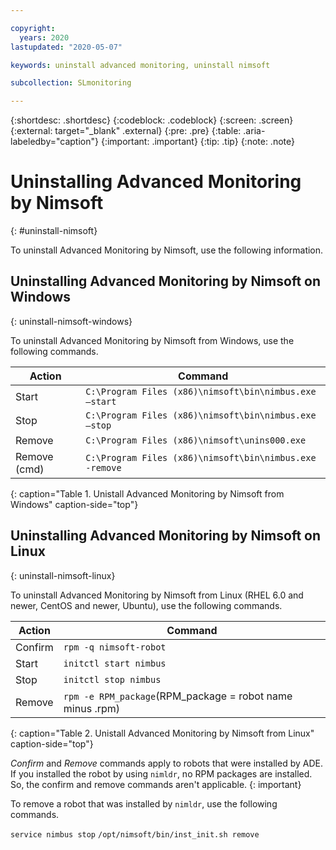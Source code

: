 ```yaml
---

copyright:
  years: 2020
lastupdated: "2020-05-07"

keywords: uninstall advanced monitoring, uninstall nimsoft

subcollection: SLmonitoring

---
```


{:shortdesc: .shortdesc}
{:codeblock: .codeblock}
{:screen: .screen}
{:external: target="_blank" .external}
{:pre: .pre}
{:table: .aria-labeledby="caption"}
{:important: .important}
{:tip: .tip}
{:note: .note}

# Uninstalling Advanced Monitoring by Nimsoft
{: #uninstall-nimsoft}

To uninstall Advanced Monitoring by Nimsoft, use the following information.

## Uninstalling Advanced Monitoring by Nimsoft on Windows
{: uninstall-nimsoft-windows}

To uninstall Advanced Monitoring by Nimsoft from Windows, use the following commands.

| Action | Command |
|--------|---------|
| Start  | `C:\Program Files (x86)\nimsoft\bin\nimbus.exe –start` |
| Stop   | `C:\Program Files (x86)\nimsoft\bin\nimbus.exe –stop` |
| Remove | `C:\Program Files (x86)\nimsoft\unins000.exe` |
| Remove (cmd) | `C:\Program Files (x86)\nimsoft\bin\nimbus.exe -remove` |
{: caption="Table 1. Unistall Advanced Monitoring by Nimsoft from Windows" caption-side="top"}

## Uninstalling Advanced Monitoring by Nimsoft on Linux
{: uninstall-nimsoft-linux}

To uninstall Advanced Monitoring by Nimsoft from Linux (RHEL 6.0 and newer, CentOS and newer, Ubuntu), use the following commands.

| Action | Command |
|--------|---------|
| Confirm | `rpm -q nimsoft-robot` |
| Start   | `initctl start nimbus` |
| Stop    | `initctl stop nimbus`  |
| Remove  | `rpm -e RPM_package`(RPM_package = robot name minus .rpm) |
{: caption="Table 2. Unistall Advanced Monitoring by Nimsoft from Linux" caption-side="top"}

_Confirm_ and _Remove_ commands apply to robots that were installed by ADE. If you installed the robot by using `nimldr`, no RPM packages are installed. So, the confirm and remove commands aren't applicable.
{: important}

To remove a robot that was installed by `nimldr`, use the following commands.

`service nimbus stop`
`/opt/nimsoft/bin/inst_init.sh remove`
